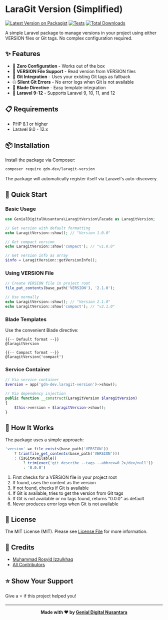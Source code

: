 # LaraGit Version (Simplified)

[![Latest Version on Packagist](https://img.shields.io/packagist/v/gdn-dev/laragit-version.svg?style=flat-square)](https://packagist.org/packages/gdn-dev/laragit-version)
[![Tests](https://img.shields.io/github/actions/workflow/status/gdn-dev/laragit-version/run-tests.yml?branch=main&label=tests&style=flat-square)](https://github.com/gdn-dev/laragit-version/actions/workflows/run-tests.yml)
[![Total Downloads](https://img.shields.io/packagist/dt/gdn-dev/laragit-version.svg?style=flat-square)](https://packagist.org/packages/gdn-dev/laragit-version)

A simple Laravel package to manage versions in your project using either VERSION files or Git tags. No complex configuration required.

## ✨ Features

- 🚀 **Zero Configuration** - Works out of the box
- 📄 **VERSION File Support** - Read version from VERSION files
- 🎯 **Git Integration** - Uses your existing Git tags as fallback
- 🤐 **Silent Git Errors** - No error logs when Git is not available
- 🔧 **Blade Directive** - Easy template integration
- 📱 **Laravel 9-12** - Supports Laravel 9, 10, 11, and 12

## 📋 Requirements

- PHP 8.1 or higher
- Laravel 9.0 - 12.x

## 📦 Installation

Install the package via Composer:

```bash
composer require gdn-dev/laragit-version
```

The package will automatically register itself via Laravel's auto-discovery.

## 🚀 Quick Start

### Basic Usage

```php
use GenialDigitalNusantara\LaragitVersion\Facade as LaragitVersion;

// Get version with default formatting
echo LaragitVersion::show(); // "Version 1.0.0"

// Get compact version
echo LaragitVersion::show('compact'); // "v1.0.0"

// Get version info as array
$info = LaragitVersion::getVersionInfo();
```

### Using VERSION File

```php
// Create VERSION file in project root
file_put_contents(base_path('VERSION'), '2.1.0');

// Use normally
echo LaragitVersion::show(); // "Version 2.1.0"
echo LaragitVersion::show('compact'); // "v2.1.0"
```

### Blade Templates

Use the convenient Blade directive:

```blade
{{-- Default format --}}
@laragitVersion

{{-- Compact format --}}
@laragitVersion('compact')
```

### Service Container

```php
// Via service container
$version = app('gdn-dev.laragit-version')->show();

// Via dependency injection
public function __construct(LaragitVersion $laragitVersion)
{
    $this->version = $laragitVersion->show();
}
```

## 🎯 How It Works

The package uses a simple approach:

```php
'version' => file_exists(base_path('VERSION')) 
    ? trim(file_get_contents(base_path('VERSION')))
    : (isGitAvailable() 
        ? trim(exec('git describe --tags --abbrev=0 2>/dev/null'))
        : '0.0.0')
```

1. First checks for a VERSION file in your project root
2. If found, uses the content as the version
3. If not found, checks if Git is available
4. If Git is available, tries to get the version from Git tags
5. If Git is not available or no tags found, returns "0.0.0" as default
6. Never produces error logs when Git is not available

## 📄 License

The MIT License (MIT). Please see [License File](LICENSE.md) for more information.

## 👥 Credits

- [Muhammad Rosyid Izzulkhaq](https://github.com/rsdiz)
- [All Contributors](../../contributors)

## ⭐ Show Your Support

Give a ⭐️ if this project helped you!

---

<p align="center">
  <strong>Made with ❤️ by <a href="https://genilogi.id">Genial Digital Nusantara</a></strong>
</p>
